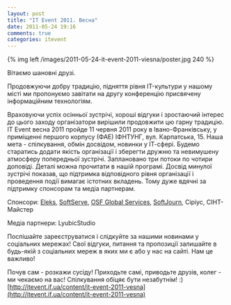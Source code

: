 ```yaml
---
layout: post
title: "IT Event 2011. Весна"
date: 2011-05-24 19:16
comments: true
categories: itevent
---
```

{% img left /images/2011-05-24-it-event-2011-viesna/poster.jpg 240 %}

Вітаємо шановні друзі.

Продовжуючи добру традицію, підняття рівня IT-культури у нашому місті ми пропонуємо завітати на другу конференцію присвячену інформаційним технологіям.

Враховуючи успіх осінньої зустрічі, хороші відгуки і зростаючий інтерес до цього заходу організатори вирішили продовжити цю гарну традицію.
IT Event весна 2011 пройде 11 червня 2011 року в Івано-Франківську, у приміщенні першого корпусу (ФАЕ) ІФНТУНГ, вул. Карпатська, 15. Наша мета - спілкування, обмін досвідом, новинки у ІТ-сфері. Будемо старатись додати якість організації і зберегти дружню та невимушену атмосферу попередньої зустрічі. Заплановано три потоки по чотири доповіді. Деталі можна прочитати в нашій програмі.
Досвід минулої зустрічі показав, що підтримка відповідного рівня організації і проведення події вимагає істотних вкладень. Тому дуже вдячні за підтримку спонсорам та медіа партнерам.

Спонсори: [Eleks](http://eleks.com/), [SoftServe](http://www.softserveinc.com/), [OSF Global Services](http://www.osf-global.com/), [SoftJourn](http://www.softjourn.com/), Сіріус, СІНТ-Майстер

Медіа партнери: LyubicStudio

Поспішайте зареєструватися і слідкуйте за нашими новинами у соціальних мережах!
Свої відгуки, питання та пропозиції залишайте в будь-якій з соціальних мереж в яких ми є або у нас на сайті. Нам це важливо!

Почув сам - розкажи сусіду! Приходьте самі, приводьте друзів, колег - ми чекаємо на вас! Спілкування обіцяє бути незабутнім! :)
[http://itevent.if.ua/content/it-event-2011-vesna](http://itevent.if.ua/content/it-event-2011-vesna)
